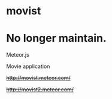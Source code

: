 # movist

# No longer maintain.

Meteor.js

Movie application

~~http://movist.meteor.com/~~

~~http://movist2.meteor.com/~~
